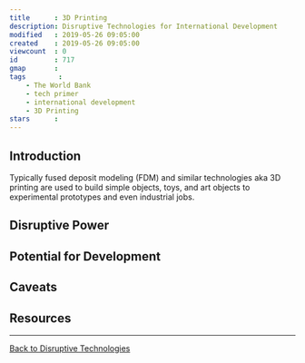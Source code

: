 ```yaml
---
title      : 3D Printing
description: Disruptive Technologies for International Development
modified   : 2019-05-26 09:05:00
created    : 2019-05-26 09:05:00
viewcount  : 0
id         : 717
gmap       : 
tags        :
    - The World Bank
    - tech primer
    - international development
    - 3D Printing
stars      : 
---
```


## Introduction

Typically fused deposit modeling (FDM) and similar technologies aka 3D printing are used to build simple objects, toys, and art objects to experimental prototypes and even industrial jobs.

## Disruptive Power

## Potential for Development

## Caveats


## Resources


----

[Back to Disruptive Technologies](/Disruptive-Technologies)